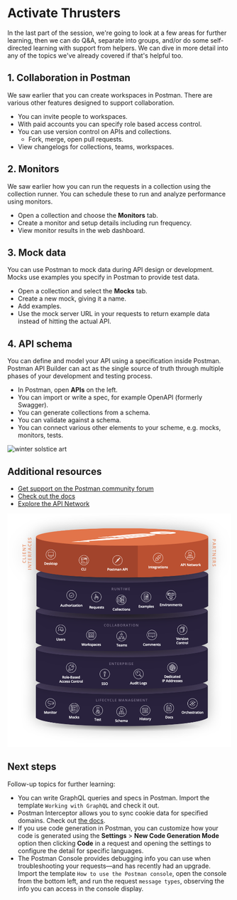 # Activate Thrusters

In the last part of the session, we're going to look at a few areas for further learning, then we can do Q&A, separate into groups, and/or do some self-directed learning with support from helpers. We can dive in more detail into any of the topics we've already covered if that's helpful too.

## 1. Collaboration in Postman

We saw earlier that you can create workspaces in Postman. There are various other features designed to support collaboration.

* You can invite people to workspaces.
* With paid accounts you can specify role based access control.
* You can use version control on APIs and collections.
  * Fork, merge, open pull requests.
* View changelogs for collections, teams, workspaces.

## 2. Monitors

We saw earlier how you can run the requests in a collection using the collection runner. You can schedule these to run and analyze performance using monitors.

* Open a collection and choose the __Monitors__ tab.
* Create a monitor and setup details including run frequency.
* View monitor results in the web dashboard.

## 3. Mock data

You can use Postman to mock data during API design or development. Mocks use examples you specify in Postman to provide test data.

* Open a collection and select the __Mocks__ tab.
* Create a new mock, giving it a name.
* Add examples.
* Use the mock server URL in your requests to return example data instead of hitting the actual API.

## 4. API schema

You can define and model your API using a specification inside Postman. Postman API Builder can act as the single source of truth through multiple phases of your development and testing process.

* In Postman, open __APIs__ on the left.
* You can import or write a spec, for example OpenAPI (formerly Swagger).
* You can generate collections from a schema.
* You can validate against a schema.
* You can connect various other elements to your scheme, e.g. mocks, monitors, tests.

![[winter solstice art](https://apod.nasa.gov/apod/image/1712/WinterSolsticeMW_Seip.jpg)](https://apod.nasa.gov/apod/image/1712/WinterSolsticeMW_Seip.jpg)

## Additional resources

* [Get support on the Postman community forum](https://community.getpostman.com/)
* [Check out the docs](https://learning.postman.com/docs/)
* [Explore the API Network](https://explore.postman.com/)

![Postman Platform](./platform.png)

## Next steps

Follow-up topics for further learning:

* You can write GraphQL queries and specs in Postman. Import the template `Working with GraphQL` and check it out.
* Postman Interceptor allows you to sync cookie data for specified domains. Check out [the docs](https://learning.postman.com/docs/postman/sending-api-requests/interceptor/).
* If you use code generation in Postman, you can customize how your code is generated using the __Settings__ &gt; __New Code Generation Mode__ option then clicking __Code__ in a request and opening the settings to configure the detail for specific languages.
* The Postman Console provides debugging info you can use when troubleshooting your requests—and has recently had an upgrade. Import the template `How to use the Postman console`, open the console from the bottom left, and run the request `message types`, observing the info you can access in the console display.
